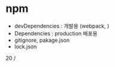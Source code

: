 # npm
- devDependencies :  개발용 (webpack, )
- Dependencies : production 배포용
- gitignore, pakage.json
- lock.json

20 /
